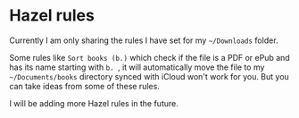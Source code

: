 # Hazel rules
Currently I am only sharing the rules I have set for my `~/Downloads` folder.

Some rules like `Sort books (b.)` which check if the file is a PDF or ePub and has its name starting with `b. `, it will automatically move the file to my `~/Documents/books` directory synced with iCloud won't work for you. But you can take ideas from some of these rules.

I will be adding more Hazel rules in the future.